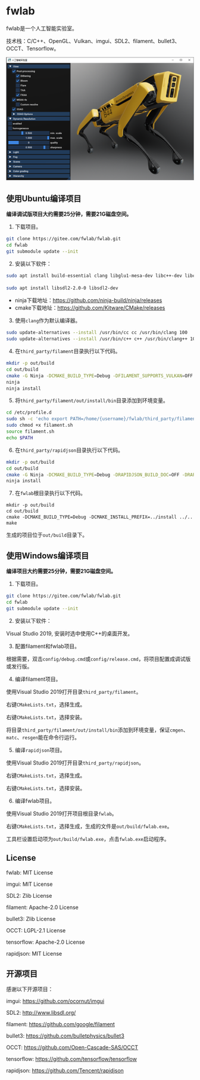 # fwlab

fwlab是一个人工智能实验室。

技术栈：C/C++、OpenGL、Vulkan、imgui、SDL2、filament、bullet3、OCCT、Tensorflow。

![image](image/screenshot.png)

## 使用Ubuntu编译项目

**编译调试版项目大约需要25分钟，需要21G磁盘空间。**

1. 下载项目。

```sh
git clone https://gitee.com/fwlab/fwlab.git
cd fwlab
git submodule update --init
```

2. 安装以下软件：

```sh
sudo apt install build-essential clang libglu1-mesa-dev libc++-dev libc++abi-dev ninja-build libxi-dev cmake

sudo apt install libsdl2-2.0-0 libsdl2-dev
```

* ninja下载地址：https://github.com/ninja-build/ninja/releases
* cmake下载地址：https://github.com/Kitware/CMake/releases

3. 使用`clang`作为默认编译器。

```sh
sudo update-alternatives --install /usr/bin/cc cc /usr/bin/clang 100
sudo update-alternatives --install /usr/bin/c++ c++ /usr/bin/clang++ 100
```

4. 在`third_party/filament`目录执行以下代码。

```sh
mkdir -p out/build
cd out/build
cmake -G Ninja -DCMAKE_BUILD_TYPE=Debug -DFILAMENT_SUPPORTS_VULKAN=OFF -DCMAKE_INSTALL_PREFIX=../install ../..
ninja
ninja install
```

5. 将`third_party/filament/out/install/bin`目录添加到环境变量。

```sh
cd /etc/profile.d
sudo sh -c 'echo export PATH=/home/{username}/fwlab/third_party/filament/out/release/filament/bin:\$PATH > filament.sh'
sudo chmod +x filament.sh
source filament.sh
echo $PATH
```

6. 在`third_party/rapidjson`目录执行以下代码。

```sh
mkdir -p out/build
cd out/build
cmake -G Ninja -DCMAKE_BUILD_TYPE=Debug -DRAPIDJSON_BUILD_DOC=OFF -DRAPIDJSON_BUILD_EXAMPLES=OFF -DRAPIDJSON_BUILD_TESTS=OFF -DCMAKE_INSTALL_PREFIX=../install ../..
ninja install
```

7. 在`fwlab`根目录执行以下代码。

```
mkdir -p out/build
cd out/build
cmake -DCMAKE_BUILD_TYPE=Debug -DCMAKE_INSTALL_PREFIX=../install ../..
make
```

生成的项目位于`out/build`目录下。

## 使用Windows编译项目

**编译项目大约需要25分钟，需要21G磁盘空间。**

1. 下载项目。

```sh
git clone https://gitee.com/fwlab/fwlab.git
cd fwlab
git submodule update --init
```

2. 安装以下软件：

Visual Studio 2019, 安装时选中使用C++的桌面开发。

3. 配置filament和fwlab项目。

根据需要，双击`config/debug.cmd`或`config/release.cmd`，将项目配置成调试版或发行版。

4. 编译filament项目。

使用Visual Studio 2019打开目录`third_party/filament`。

右键`CMakeLists.txt`，选择生成。

右键`CMakeLists.txt`，选择安装。

将目录`third_party/filament/out/install/bin`添加到环境变量，保证`cmgen`、`matc`、`resgen`能在命令行运行。

5. 编译`rapidjson`项目。

使用Visual Studio 2019打开目录`third_party/rapidjson`。

右键`CMakeLists.txt`，选择生成。

右键`CMakeLists.txt`，选择安装。

6. 编译fwlab项目。

使用Visual Studio 2019打开项目根目录`fwlab`。

右键`CMakeLists.txt`，选择生成，生成的文件是`out/build/fwlab.exe`。

工具栏设置启动项为`out/build/fwlab.exe`，点击`fwlab.exe`启动程序。

## License

fwlab: MIT License

imgui: MIT License

SDL2: Zlib License

filament: Apache-2.0 License

bullet3: Zlib License

OCCT: LGPL-2.1 License

tensorflow: Apache-2.0 License

rapidjson: MIT License

## 开源项目

感谢以下开源项目：

imgui: https://github.com/ocornut/imgui

SDL2: http://www.libsdl.org/

filament: https://github.com/google/filament

bullet3: https://github.com/bulletphysics/bullet3

OCCT: https://github.com/Open-Cascade-SAS/OCCT

tensorflow: https://github.com/tensorflow/tensorflow

rapidjson: https://github.com/Tencent/rapidjson